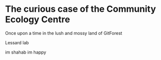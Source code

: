 # The curious case of the Community Ecology Centre

Once upon a time in the lush and mossy land of GitForest


Lessard lab

im shahab
im happy